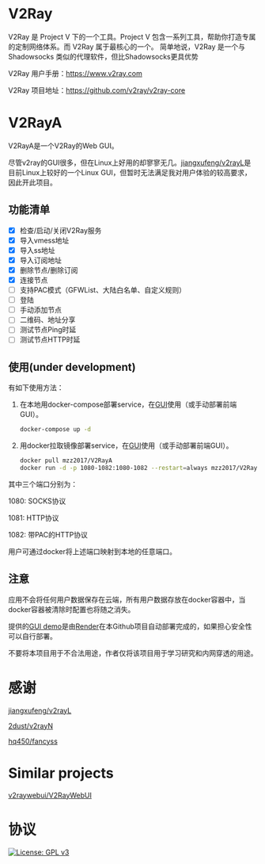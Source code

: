 # V2Ray

V2Ray 是 Project V 下的一个工具。Project V 包含一系列工具，帮助你打造专属的定制网络体系。而 V2Ray 属于最核心的一个。 简单地说，V2Ray 是一个与 Shadowsocks 类似的代理软件，但比Shadowsocks更具优势

V2Ray 用户手册：https://www.v2ray.com

V2Ray 项目地址：https://github.com/v2ray/v2ray-core

# V2RayA

V2RayA是一个V2Ray的Web GUI。

尽管v2ray的GUI很多，但在Linux上好用的却寥寥无几。[jiangxufeng/v2rayL](https://github.com/jiangxufeng/v2rayL)是目前Linux上较好的一个Linux GUI，但暂时无法满足我对用户体验的较高要求，因此开此项目。

## 功能清单

- [x] 检查/启动/关闭V2Ray服务
- [x] 导入vmess地址
- [x] 导入ss地址
- [x] 导入订阅地址
- [x] 删除节点/删除订阅
- [x] 连接节点
- [ ] 支持PAC模式（GFWList、大陆白名单、自定义规则）
- [ ] 登陆
- [ ] 手动添加节点
- [ ] 二维码、地址分享
- [ ] 测试节点Ping时延
- [ ] 测试节点HTTP时延

## 使用(under development)

有如下使用方法：

1. 在本地用docker-compose部署service，在[GUI](https://v2ray.mzz.pub)使用（或手动部署前端GUI）。
   
   ```bash
   docker-compose up -d
   ```
   
1. 用docker拉取镜像部署service，在[GUI](https://v2ray.mzz.pub)使用（或手动部署前端GUI）。

   ```bash
   docker pull mzz2017/V2RayA
   docker run -d -p 1080-1082:1080-1082 --restart=always mzz2017/V2Ray
   ```

其中三个端口分别为：

1080: SOCKS协议

1081: HTTP协议

1082: 带PAC的HTTP协议

用户可通过docker将上述端口映射到本地的任意端口。

## 注意

应用不会将任何用户数据保存在云端，所有用户数据存放在docker容器中，当docker容器被清除时配置也将随之消失。

提供的[GUI demo](https://v2raya.mzz.pub)是由[Render](https://render.com/)在本Github项目自动部署完成的，如果担心安全性可以自行部署。

不要将本项目用于不合法用途，作者仅将该项目用于学习研究和内网穿透的用途。

# 感谢

[jiangxufeng/v2rayL](https://github.com/jiangxufeng/v2rayL)

[2dust/v2rayN](https://github.com/2dust/v2rayN)

[hq450/fancyss](https://github.com/hq450/fancyss)

# Similar projects

[v2raywebui/V2RayWebUI](https://github.com/v2raywebui/V2RayWebUI)

# 协议

[![License: GPL v3](https://img.shields.io/badge/License-GPL%20v3-blue.svg)](https://www.gnu.org/licenses/gpl-3.0)